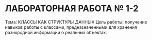 # ЛАБОРАТОРНАЯ РАБОТА № 1-2
Тема: КЛАССЫ КАК СТРУКТУРЫ ДАННЫХ
Цель работы: получение навыков работы с классами,
предназначенными для хранения разнородной информации о
реальных объектах.
